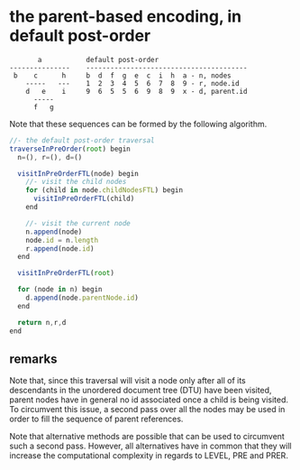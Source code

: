 
<!-- ======================================================================= -->
# the parent-based encoding, in default post-order

```
       a           default post-order
---------------    ----------------------------------------
 b    c      h     b  d  f  g  e  c  i  h  a - n, nodes
    -----   ---    1  2  3  4  5  6  7  8  9 - r, node.id
    d   e    i     9  6  5  5  6  9  8  9  x - d, parent.id
      -----
      f   g
```

Note that these sequences can be formed by the following algorithm.

```js
//- the default post-order traversal
traverseInPreOrder(root) begin
  n=(), r=(), d=()

  visitInPreOrderFTL(node) begin
    //- visit the child nodes
    for (child in node.childNodesFTL) begin
      visitInPreOrderFTL(child)
    end

    //- visit the current node
    n.append(node)
    node.id = n.length
    r.append(node.id)
  end

  visitInPreOrderFTL(root)

  for (node in n) begin
    d.append(node.parentNode.id)
  end

  return n,r,d
end
```

<!-- ======================================================================= -->
## remarks

Note that, since this traversal will visit a node only after all of its
descendants in the unordered document tree (DTU) have been visited, parent
nodes have in general no id associated once a child is being visited.
To circumvent this issue, a second pass over all the nodes may be used in
order to fill the sequence of parent references.

Note that alternative methods are possible that can be used to circumvent
such a second pass. However, all alternatives have in common that they will
increase the computational complexity in regards to LEVEL, PRE and PRER.
